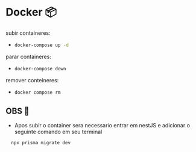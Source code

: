 # Docker 📦

subir containeres:

- ```bash
  docker-compose up -d
  ```

parar containeres:

- ```bash
  docker-compose down
  ```

remover conteineres:

- ```bash
  docker compose rm
  ```

## OBS 👀

- Apos subir o container sera necessario entrar em nestJS e adicionar o seguinte comando em seu terminal

```bash
  npx prisma migrate dev
```
